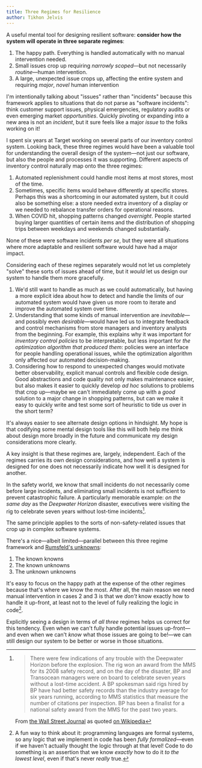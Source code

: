 ```yaml
---
title: Three Regimes for Resilience
author: Tikhon Jelvis
---
```


A useful mental tool for designing resilient software: **consider how the system will operate in three separate regimes**:

 1. The happy path. Everything is handled automatically with no manual intervention needed.
 2. Small issues crop up requiring *narrowly scoped*—but not necessarily *routine*—human intervention.
 3. A large, unexpected issue crops up, affecting the entire system and requiring *major*, *novel* human intervention

<!--more-->

I'm intentionally talking about "issues" rather than "incidents" because this framework applies to situations that do not parse as "software incidents": think customer support issues, physical emergencies, regulatory audits or even emerging market *opportunities*. Quickly pivoting or expanding into a new area is not an *incident*, but it sure feels like a major *issue* to the folks working on it!

</div>
<div class="content">

I spent six years at Target working on several parts of our inventory control system. Looking back, these three regimes would have been a valuable tool for understanding the overall design of the system—not just our software, but also the people and processes it was supporting. Different aspects of inventory control naturally map onto the three regimes:

 1. Automated replenishment could handle most items at most stores, most of the time.
 2. Sometimes, specific items would behave differently at specific stores. Perhaps this was a shortcoming in our automated system, but it could also be something else: a store needed extra inventory of a display or we needed to rebalance transfer orders for operational reasons.
 3. When COVID hit, shopping patterns changed *overnight*. People started buying larger quantities of certain items and the distribution of shopping trips between weekdays and weekends changed substantially.

None of these were software incidents *per se*, but they were all situations where more adaptable and resilient software would have had a major impact.

Considering each of these regimes separately would not let us completely "solve" these sorts of issues ahead of time, but it *would* let us design our system to handle them more gracefully.

 1. We'd still want to handle as much as we could automatically, but having a more explicit idea about how to detect and handle the limits of our automated system would have given us more room to iterate and improve the automated system over time.
 2. Understanding that some kinds of manual intervention are *inevitable*—and possibly even *desirable*—would have led us to integrate feedback and control mechanisms from store managers and inventory analysts from the beginning. For example, this explains why it was important for *inventory control policies* to be interpretable, but less important for *the optimization algorithm that produced them*: policies were an interface for people handling operational issues, while the optimization algorithm only affected our automated decision-making.
 3. Considering how to respond to unexpected changes would motivate better observability, explicit manual controls and flexible code design. Good abstractions and code quality not only makes maintenance easier, but also makes it easier to quickly develop *ad hoc* solutions to problems that crop up—maybe we can't immediately come up with a *good* solution to a major change in shopping patterns, but can we make it easy to quickly write and test some sort of heuristic to tide us over in the short term?
 
It's always easier to see alternate design options in hindsight. My hope is that codifying some mental design tools like this will both help me think about design more broadly in the future and communicate my design considerations more clearly.

</div>
<div class="content">

A key insight is that these regimes are, largely, independent. Each of the regimes carries its own design considerations, and how well a system is designed for one does not necessarily indicate how well it is designed for another.

In the safety world, we know that small incidents do not necessarily come before large incidents, and eliminating small incidents is not sufficient to prevent catastrophic failure. A particularly memorable example: *on the same day* as the *Deepwater Horizon* disaster, executives were visiting the rig to celebrate seven years without lost-time incidents[^deepwater].

The same principle applies to the sorts of non-safety-related issues that crop up in complex software systems.

[^deepwater]: > There were few indications of any trouble with the Deepwater Horizon before the explosion. The rig won an award from the MMS for its 2008 safety record, and on the day of the disaster, BP and Transocean managers were on board to celebrate seven years without a lost-time accident. A BP spokesman said rigs hired by BP have had better safety records than the industry average for six years running, according to MMS statistics that measure the number of citations per inspection. BP has been a finalist for a national safety award from the MMS for the past two years.

    From [the Wall Street Journal][wsj] as quoted [on Wikipedia][wiki]
    
[wsj]: https://web.archive.org/web/20160930174214/https://www.wsj.com/articles/SB10001424052748704307804575234471807539054

[wiki]: https://en.wikipedia.org/wiki/Deepwater_Horizon_explosion

</div>
<div class="content">

There's a nice—albeit limited—parallel between this three regime framework and [Rumsfeld's unknowns][1]:

 1. The known knowns
 2. The known unknowns
 3. The unknown unknowns
 
[1]: https://en.wikipedia.org/wiki/There_are_unknown_unknowns

It's easy to focus on the happy path at the expense of the other regimes because that's where we know the most. After all, the main reason we need manual intervention in cases 2 and 3 is that we *don't* know exactly how to handle it up-front, at least not to the level of fully realizing the logic in code[^formalization].

[^formalization]: A fun way to think about it: programming languages are formal systems, so any logic that we implement in code has been *fully formalized*—even if we haven't actually thought the logic through at that level! Code to do something is an assertion that we know *exactly* how to do it *to the lowest level*, even if that's never *really* true.

Explicitly seeing a design in terms of *all three* regimes helps us correct for this tendency. Even when we can't fully handle potential issues up-front—and even when we can't *know* what those issues are going to be!—we can still design our system to be better or worse in those situations.

